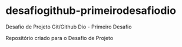 # desafiogithub-primeirodesafiodio
Desafio de Projeto Git/Github Dio - Primeiro Desafio

Repositório criado para o Desafio de Projeto
